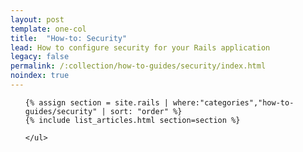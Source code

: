 ```yaml
---
layout: post
template: one-col
title:  "How-to: Security"
lead: How to configure security for your Rails application
legacy: false
permalink: /:collection/how-to-guides/security/index.html
noindex: true
---
```


<div class="Toc Toc--howto">
    <ul>

    {% assign section = site.rails | where:"categories","how-to-guides/security" | sort: "order" %}
    {% include list_articles.html section=section %}

    </ul>
</div><!--/.Toc-->
